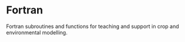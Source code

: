 # Fortran
Fortran subroutines and functions for teaching and support in crop and environmental modelling.
